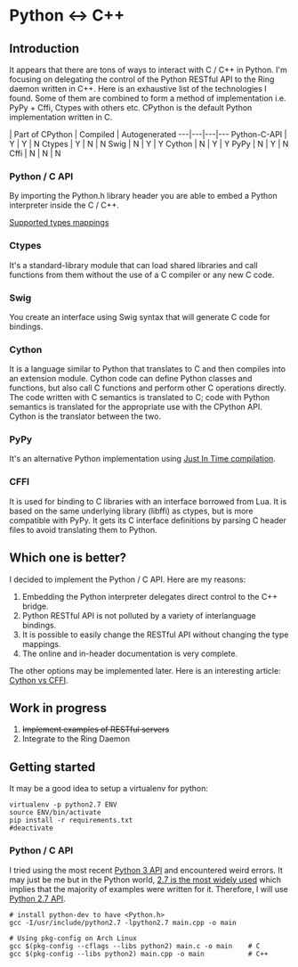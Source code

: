 # Python <-> C++

## Introduction

It appears that there are tons of ways to interact with C / C++ in Python. I'm focusing on delegating the control of the Python RESTful API to the Ring daemon written in C++. Here is an exhaustive list of the technologies I found. Some of them are combined to form a method of implementation i.e. PyPy + Cffi, Ctypes with others etc. CPython is the default Python implementation written in C.

 | Part of CPython | Compiled | Autogenerated
---|---|---|---
Python-C-API | Y | Y | N
Ctypes       | Y | N | N
Swig         | N | Y | Y
Cython       | N | Y | Y
PyPy         | N | Y | N
Cffi         | N | N | N

### Python / C API

By importing the Python.h library header you are able to embed a Python interpreter inside the C / C++.

[Supported types mappings](https://docs.python.org/2/c-api/concrete.html)

### Ctypes

It's a standard-library module that can load shared libraries and call functions from them without the use of a C compiler or any new C code.

### Swig

You create an interface using Swig syntax that will generate C code for bindings.

### Cython

It is a language similar to Python that translates to C and then compiles into an extension module. Cython code can define Python classes and functions, but also call C functions and perform other C operations directly. The code written with C semantics is translated to C; code with Python semantics is translated for the appropriate use with the CPython API. Cython is the translator between the two.

### PyPy

It's an alternative Python implementation using [Just In Time compilation](https://en.wikipedia.org/wiki/Just-in-time_compilation).

### CFFI

It is used for binding to C libraries with an interface borrowed from Lua. It is based on the same underlying library (libffi) as ctypes, but is more compatible with PyPy. It gets its C interface definitions by parsing C header files to avoid translating them to Python.

## Which one is better?

I decided to implement the Python / C API. Here are my reasons:

1. Embedding the Python interpreter delegates direct control to the C++ bridge.
2. Python RESTful API is not polluted by a variety of interlanguage bindings.
3. It is possible to easily change the RESTful API without changing the type mappings.
4. The online and in-header documentation is very complete.

The other options may be implemented later. Here is an interesting article: [Cython vs CFFI](https://eev.ee/blog/2013/09/13/cython-versus-cffi/).

## Work in progress

1. ~~Implement examples of RESTful servers~~
2. Integrate to the Ring Daemon

## Getting started

It may be a good idea to setup a virtualenv for python:

    virtualenv -p python2.7 ENV
    source ENV/bin/activate
    pip install -r requirements.txt
    #deactivate

### Python / C API

I tried using the most recent [Python 3 API](https://docs.python.org/3.5/c-api/index.html) and encountered weird errors. It may just be me but in the Python world, [2.7 is the most widely used](http://www.randalolson.com/2015/01/30/python-usage-survey-2014/) which implies that the majority of examples were written for it. Therefore, I will use [Python 2.7 API](https://docs.python.org/2.7/c-api/index.html).

    # install python-dev to have <Python.h>
    gcc -I/usr/include/python2.7 -lpython2.7 main.cpp -o main
    
    # Using pkg-config on Arch Linux
    gcc $(pkg-config --cflags --libs python2) main.c -o main    # C
    gcc $(pkg-config --libs python2) main.cpp -o main           # C++

